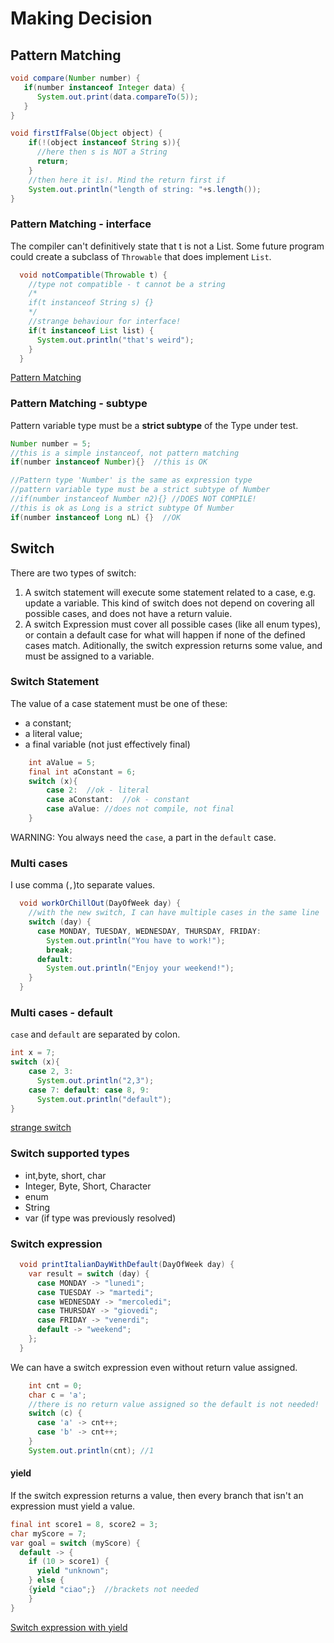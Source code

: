 # Making Decision

## Pattern Matching
```java
void compare(Number number) {
   if(number instanceof Integer data) {
      System.out.print(data.compareTo(5));
   }
}
```

```java
void firstIfFalse(Object object) {
    if(!(object instanceof String s)){
      //here then s is NOT a String
      return;
    }
    //then here it is!. Mind the return first if
    System.out.println("length of string: "+s.length());
}
```
### Pattern Matching - interface
The compiler can't definitively state that t is not a List. 
Some future program could create a subclass of `Throwable` that does implement `List`.
```java
  void notCompatible(Throwable t) {
    //type not compatible - t cannot be a string
    /*
    if(t instanceof String s) {}
    */
    //strange behaviour for interface!
    if(t instanceof List list) {
      System.out.println("that's weird");
    }
  }
```
[Pattern Matching](../src/main/java/org/enricogiurin/ocp17/book/ch3/PatternMatching.java)

### Pattern Matching - subtype
Pattern variable type must be a **strict subtype** of the Type under test.
```java
Number number = 5;
//this is a simple instanceof, not pattern matching
if(number instanceof Number){}  //this is OK 

//Pattern type 'Number' is the same as expression type
//pattern variable type must be a strict subtype of Number
//if(number instanceof Number n2){} //DOES NOT COMPILE!
//this is ok as Long is a strict subtype Of Number
if(number instanceof Long nL) {}  //OK
```
## Switch
There are two types of switch: 
1. A switch statement will execute some statement related to a case, e.g. update a variable. This kind of switch does not depend on covering all possible cases, and does not have a return valuie.
2. A switch Expression must cover all possible cases (like all enum types), or contain a default case for what will happen if none of the defined cases match. Aditionally, the switch expression returns some value, and must be assigned to a variable.
### Switch Statement
The value of a case statement must be one of these:
* a constant;
* a literal value;
* a final variable (not just effectively final)
```java
    int aValue = 5;
    final int aConstant = 6;
    switch (x){
        case 2:  //ok - literal
        case aConstant:  //ok - constant
        case aValue: //does not compile, not final
    }
```
WARNING: You always need the `case`, a part in the `default` case.
### Multi cases
I use comma (`,`)to separate values.
```java
  void workOrChillOut(DayOfWeek day) {
    //with the new switch, I can have multiple cases in the same line
    switch (day) {
      case MONDAY, TUESDAY, WEDNESDAY, THURSDAY, FRIDAY:
        System.out.println("You have to work!");
        break;
      default:
        System.out.println("Enjoy your weekend!");
    }
  }
```
### Multi cases - default
`case` and `default` are separated by colon.
```java
int x = 7;
switch (x){
    case 2, 3:
      System.out.println("2,3");
    case 7: default: case 8, 9:
      System.out.println("default");
}
```
[strange switch](../src/main/java/org/enricogiurin/ocp17/book/ch3/usageofswitch/StrangeSwitch.java)

### Switch supported types
 - int,byte, short, char
 - Integer, Byte, Short, Character
 - enum
 - String
 - var (if type was previously resolved)
### Switch expression
```java
  void printItalianDayWithDefault(DayOfWeek day) {
    var result = switch (day) {
      case MONDAY -> "lunedi";
      case TUESDAY -> "martedi";
      case WEDNESDAY -> "mercoledi";
      case THURSDAY -> "giovedi";
      case FRIDAY -> "venerdi";
      default -> "weekend";
    };
  }
```
We can have a switch expression even without return value assigned.
```java
    int cnt = 0;
    char c = 'a';
    //there is no return value assigned so the default is not needed!
    switch (c) {
      case 'a' -> cnt++;
      case 'b' -> cnt++;
    }
    System.out.println(cnt); //1
```
#### yield
If the switch expression returns a value, then every branch that isn't an expression must yield a value.

```java
final int score1 = 8, score2 = 3;
char myScore = 7;
var goal = switch (myScore) {
  default -> {
    if (10 > score1) {
      yield "unknown";
    } else {
    {yield "ciao";}  //brackets not needed
    }
}
```
[Switch expression with yield](../src/main/java/org/enricogiurin/ocp17/book/ch3/usageofswitch/SwitchExpressionWithYield.java)
